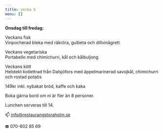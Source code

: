 ```yaml
---
title: vecka 5
menu: []
---
```

**Onsdag till fredag:**

Veckans fisk\
Vinpocherad bleka med räkröra, gulbeta och dillvinägrett

Veckans vegetariska\
Portabello med chimichurri, kål och kålbuljong

Veckans kött\
Helstekt kotlettrad från Dalsjöfors med äppelmarinerad savojkål, chimichurri och rostad potatis

149kr inkl. nybakat bröd, kaffe och kaka

Boka gärna bord om ni är fler än 8 personer.

Lunchen serveras till 14.[](https://www.restaurangstoraholm.se/helg/?i=2)

📫 info@restaurangstoraholm.se

☎️ 070-602 85 69